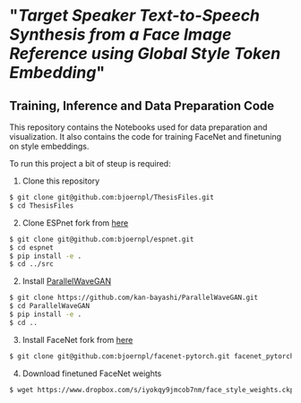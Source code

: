 # "_Target Speaker Text-to-Speech Synthesis from a Face Image Reference using Global Style Token Embedding_"
## Training, Inference and Data Preparation Code

This repository contains the Notebooks used for data preparation and visualization. It also contains the code for training FaceNet and finetuning on style embeddings.

To run this project a bit of steup is required:
1. Clone this repository
```bash
$ git clone git@github.com:bjoernpl/ThesisFiles.git
$ cd ThesisFiles
```
2. Clone ESPnet fork from [here](https://github.com/bjoernpl/espnet)
```bash
$ git clone git@github.com:bjoernpl/espnet.git
$ cd espnet
$ pip install -e .
$ cd ../src
```
2. Install [ParallelWaveGAN](https://github.com/kan-bayashi/ParallelWaveGAN)
```bash
$ git clone https://github.com/kan-bayashi/ParallelWaveGAN.git
$ cd ParallelWaveGAN
$ pip install -e .
$ cd ..
```
3. Install FaceNet fork from [here](https://github.com/bjoernpl/facenet-pytorch)
```bash
$ git clone git@github.com:bjoernpl/facenet-pytorch.git facenet_pytorch
```
4. Download finetuned FaceNet weights
```bash
$ wget https://www.dropbox.com/s/iyokqy9jmcob7nm/face_style_weights.ckpt -O  ./models/weights/face_style_weights.ckpt
```
